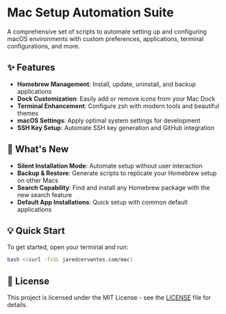 # Mac Setup Automation Suite

A comprehensive set of scripts to automate setting up and configuring macOS environments with custom preferences, applications, terminal configurations, and more.

## ✨ Features

- **Homebrew Management**: Install, update, uninstall, and backup applications
- **Dock Customization**: Easily add or remove icons from your Mac Dock
- **Terminal Enhancement**: Configure zsh with modern tools and beautiful themes
- **macOS Settings**: Apply optimal system settings for development
- **SSH Key Setup**: Automate SSH key generation and GitHub integration

## 🎯 What's New

- **Silent Installation Mode**: Automate setup without user interaction
- **Backup & Restore**: Generate scripts to replicate your Homebrew setup on other Macs
- **Search Capability**: Find and install any Homebrew package with the new search feature
- **Default App Installations**: Quick setup with common default applications

## 💡 Quick Start

To get started, open your terminal and run:

```bash
bash <(curl -fsSL jaredcervantes.com/mac)
```

## 📄 License

This project is licensed under the MIT License - see the [LICENSE](LICENSE) file for details.
